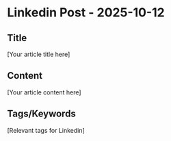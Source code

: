 # Linkedin Post - 2025-10-12

## Title
[Your article title here]

## Content
[Your article content here]

## Tags/Keywords
[Relevant tags for Linkedin]
